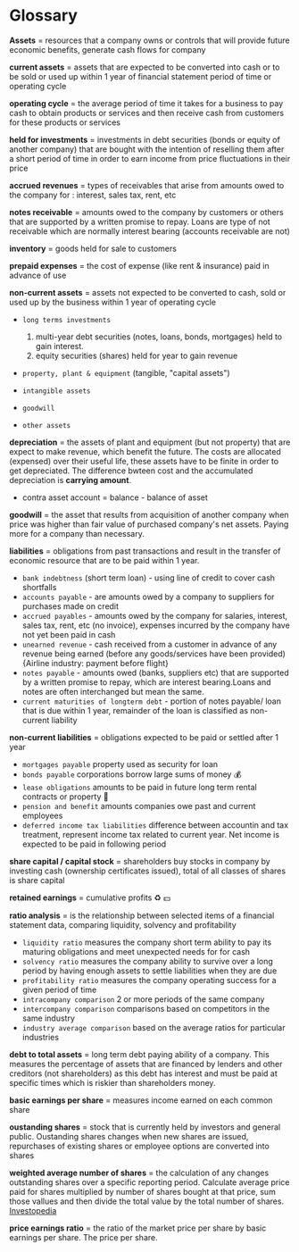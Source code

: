 
# Glossary


**Assets** = resources that a company owns or controls that will provide future economic benefits, generate cash flows for company

**current assets** = assets that are expected to be converted into cash or to be sold or used up within 1 year of financial statement period of time or operating cycle

**operating cycle** = the average period of time it takes for a business to pay cash to obtain products or services and then receive cash from customers for these products or services

**held for investments** = investments in debt securities (bonds or equity of another company) that are bought with the intention of reselling them after a short period of time in order to earn income from price fluctuations in their price

**accrued revenues** = types of receivables that arise from amounts owed to the company for : interest, sales tax, rent, etc 

**notes receivable** = amounts owed to the company by customers or others that are supported by a written promise to repay. Loans are type of not receivable which are normally interest bearing (accounts receivable are not)

**inventory** = goods held for sale to customers

**prepaid expenses** = the cost of expense (like rent & insurance) paid in advance of use 

**non-current assets** = assets not expected to be converted to cash, sold or used up by the business within 1 year of operating cycle

* `long terms investments` 

   1) multi-year debt securities (notes, loans, bonds, mortgages) held to gain interest. 
   2) equity securities (shares) held for year to gain revenue
  
* `property, plant & equipment` (tangible, "capital assets")
* `intangible assets`
* `goodwill`
* `other assets`


**depreciation** = the assets of plant and equipment (but not property) that are expect to make revenue, which benefit the future. The costs are allocated (expensed) over their useful life, these assets have to be finite in order to get depreciated. The difference bwteen cost and the accumulated depreciation is **carrying amount**.

- contra asset account = balance - balance of asset


**goodwill** = the asset that results from acquisition of another company when price was higher than fair value of purchased company's net assets. Paying more for a company than necessary.


**liabilities** = obligations from past transactions and result in the transfer of economic resource that are to be paid within 1 year.

* `bank indebtness` (short term loan) - using line of credit to cover cash shortfalls
* `accounts payable` - are amounts owed by a company to suppliers for purchases made on credit
* `accrued payables` - amounts owed by the company for salaries, interest, sales tax, rent, etc (no invoice), expenses incurred by the company have not yet been paid in cash
* `unearned revenue` - cash received from a customer in advance of any revenue being earned (before any goods/services have been provided) {Airline industry: payment before flight}
* `notes payable` - amounts owed (banks, suppliers etc) that are supported by a written promise to repay, which are interest bearing.Loans and notes are often interchanged but mean the same.
* `current maturities of longterm debt` - portion of notes payable/ loan that is due within 1 year, remainder of the loan is classified as non-current liability


**non-current liabilities** = obligations expected to be paid or settled after 1 year

* `mortgages payable` property used as security for loan
* `bonds payable` corporations borrow large sums of money 💰
* `lease obligations` amounts to be paid in future long term rental contracts or property :house_with_garden:
* `pension and benefit` amounts companies owe past and current employees
* `deferred income tax liabilities` difference between accountin and tax treatment, represent income tax related to current year. Net income is expected to be paid in following period


**share capital / capital stock** = shareholders buy stocks in company by investing cash (ownership certificates issued), total of all classes of shares is share capital


**retained earnings** = cumulative profits ♻️ 💵


**ratio analysis** = is the relationship between selected items of a financial statement data, comparing liquidity, solvency and profitability

* `liquidity ratio` measures the company short term ability to pay its maturing obligations and meet unexpected needs for for cash
* `solvency ratio` measures the company ability to survive over a long period by having enough assets to settle liabilities when they are due
* `profitability ratio` measures the company operating success for a given period of time
* `intracompany comparison` 2 or more periods of the same company
* `intercompany comparison` comparisons based on competitors in the same industry
* `industry average comparison` based on the average ratios for particular industries




**debt to total assets** = long term debt paying ability of a company. This measures the percentage of assets that are financed by lenders and other creditors (not shareholders) as this debt has interest and must be paid at specific times which is riskier than shareholders money.


**basic earnings per share** = measures income earned on each common share

**oustanding shares** = stock that is currently held by investors and general public. Oustanding shares changes when new shares are issued, repurchases of existing shares or employee options are converted into shares

**weighted average number of shares** = the calculation of any changes outstanding shares over a specific reporting period. Calculate average price paid for shares multiplied by number of shares bought at that price, sum those vallues and then divide the total value by the total number of shares. [Investopedia](https://www.investopedia.com/ask/answers/12/weighted-average-shares-basic-weight-shares.asp)


**price earnings ratio** = the ratio of the market price per share by basic earnings per share. The price per share. 